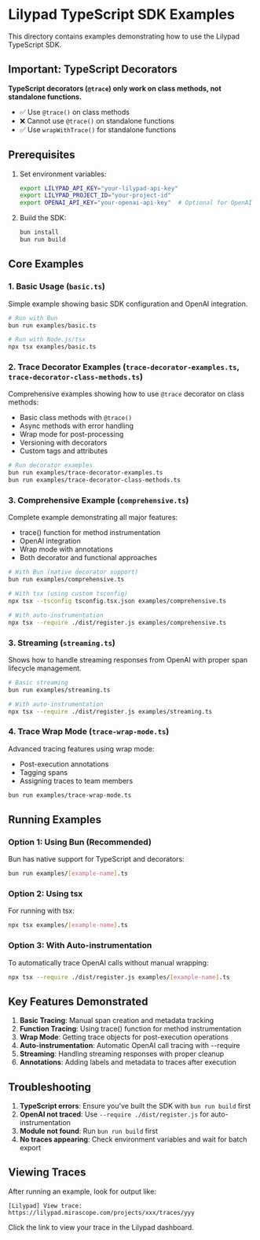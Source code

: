 # Lilypad TypeScript SDK Examples

This directory contains examples demonstrating how to use the Lilypad TypeScript SDK.

## Important: TypeScript Decorators

**TypeScript decorators (`@trace`) only work on class methods, not standalone functions.**

- ✅ Use `@trace()` on class methods
- ❌ Cannot use `@trace()` on standalone functions
- ✅ Use `wrapWithTrace()` for standalone functions

## Prerequisites

1. Set environment variables:

   ```bash
   export LILYPAD_API_KEY="your-lilypad-api-key"
   export LILYPAD_PROJECT_ID="your-project-id"
   export OPENAI_API_KEY="your-openai-api-key"  # Optional for OpenAI examples
   ```

2. Build the SDK:
   ```bash
   bun install
   bun run build
   ```

## Core Examples

### 1. Basic Usage (`basic.ts`)

Simple example showing basic SDK configuration and OpenAI integration.

```bash
# Run with Bun
bun run examples/basic.ts

# Run with Node.js/tsx
npx tsx examples/basic.ts
```

### 2. Trace Decorator Examples (`trace-decorator-examples.ts`, `trace-decorator-class-methods.ts`)

Comprehensive examples showing how to use `@trace` decorator on class methods:

- Basic class methods with `@trace()`
- Async methods with error handling
- Wrap mode for post-processing
- Versioning with decorators
- Custom tags and attributes

```bash
# Run decorator examples
bun run examples/trace-decorator-examples.ts
bun run examples/trace-decorator-class-methods.ts
```

### 3. Comprehensive Example (`comprehensive.ts`)

Complete example demonstrating all major features:

- trace() function for method instrumentation
- OpenAI integration
- Wrap mode with annotations
- Both decorator and functional approaches

```bash
# With Bun (native decorator support)
bun run examples/comprehensive.ts

# With tsx (using custom tsconfig)
npx tsx --tsconfig tsconfig.tsx.json examples/comprehensive.ts

# With auto-instrumentation
npx tsx --require ./dist/register.js examples/comprehensive.ts
```

### 3. Streaming (`streaming.ts`)

Shows how to handle streaming responses from OpenAI with proper span lifecycle management.

```bash
# Basic streaming
bun run examples/streaming.ts

# With auto-instrumentation
npx tsx --require ./dist/register.js examples/streaming.ts
```

### 4. Trace Wrap Mode (`trace-wrap-mode.ts`)

Advanced tracing features using wrap mode:

- Post-execution annotations
- Tagging spans
- Assigning traces to team members

```bash
bun run examples/trace-wrap-mode.ts
```

## Running Examples

### Option 1: Using Bun (Recommended)

Bun has native support for TypeScript and decorators:

```bash
bun run examples/[example-name].ts
```

### Option 2: Using tsx

For running with tsx:

```bash
npx tsx examples/[example-name].ts
```

### Option 3: With Auto-instrumentation

To automatically trace OpenAI calls without manual wrapping:

```bash
npx tsx --require ./dist/register.js examples/[example-name].ts
```

## Key Features Demonstrated

1. **Basic Tracing**: Manual span creation and metadata tracking
2. **Function Tracing**: Using trace() function for method instrumentation
3. **Wrap Mode**: Getting trace objects for post-execution operations
4. **Auto-instrumentation**: Automatic OpenAI call tracing with --require
5. **Streaming**: Handling streaming responses with proper cleanup
6. **Annotations**: Adding labels and metadata to traces after execution

## Troubleshooting

1. **TypeScript errors**: Ensure you've built the SDK with `bun run build` first
2. **OpenAI not traced**: Use `--require ./dist/register.js` for auto-instrumentation
3. **Module not found**: Run `bun run build` first
4. **No traces appearing**: Check environment variables and wait for batch export

## Viewing Traces

After running an example, look for output like:

```
[Lilypad] View trace: https://lilypad.mirascope.com/projects/xxx/traces/yyy
```

Click the link to view your trace in the Lilypad dashboard.
